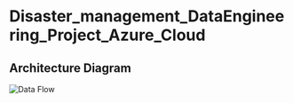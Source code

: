 # Disaster_management_DataEngineering_Project_Azure_Cloud
## Architecture Diagram
![Data Flow]([https://github.com/PavansaiGundaram/Disaster_Management_DataEngineering_Project_Azure_Cloud/blob/main/Blank%20diagram.jpeg])
